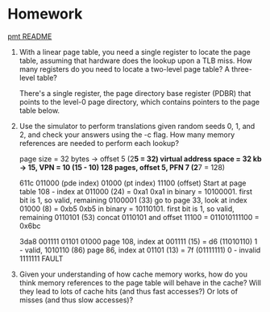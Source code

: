 # Homework

[pmt README](https://github.com/remzi-arpacidusseau/ostep-homework/blob/master/vm-smalltables/README.md)

1. With a linear page table, you need a single register to locate the page table, assuming that hardware does the lookup upon a TLB miss. How many registers do you need to locate a two-level page table? A three-level table?

    There's a single register, the page directory base register (PDBR) that points to the level-0 page directory, which contains pointers to the page table below.

2. Use the simulator to perform translations given random seeds 0, 1, and 2, and check your answers using the -c flag. How many memory references are needed to perform each lookup?

    page size = 32 bytes -> offset 5 (2**5 = 32)
    virtual address space = 32 kb -> 15, VPN = 10 (15 - 10)
    128 pages, offset 5, PFN 7 (2**7 = 128)

    611c
    011000 (pde index) 01000 (pt index) 11100 (offset)
    Start at page table 108 - index at 011000 (24) = 0xa1
    0xa1 in binary = 10100001. first bit is 1, so valid, remaining 0100001 (33)
    go to page 33, look at index 01000 (8) = 0xb5
    0xb5 in binary = 10110101. first bit is 1, so valid, remaining 0110101 (53)
    concat 0110101 and offset 11100 = 011010111100 = 0x6bc

    3da8
    001111 01101 01000
    page 108, index at 001111 (15) = d6 (11010110)
    1 - valid, 1010110 (86)
    page 86, index at 01101 (13) = 7f (01111111)
    0 - invalid 1111111
    FAULT

3. Given your understanding of how cache memory works, how do you think memory references to the page table will behave in the cache? Will they lead to lots of cache hits (and thus fast accesses?) Or lots of misses (and thus slow accesses)?